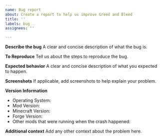 ```yaml
---
name: Bug report
about: Create a report to help us improve Greed and Bleed
title: ''
labels: bug
assignees: ''

---
```


**Describe the bug**
A clear and concise description of what the bug is.

**To Reproduce**
Tell us about the steps to reproduce the bug.

**Expected behavior**
A clear and concise description of what you expected to happen.

**Screenshots**
If applicable, add screenshots to help explain your problem.

**Version Information**
 - Operating System:
 - Mod Version:
 - Minecraft Version:
 - Forge Version:
 - Other mods that were running when the crash happened:

**Additional context**
Add any other context about the problem here.

